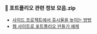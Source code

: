 
### 📑 포트폴리오 관련 정보 모음.zip

- [사이드 프로젝트에서 출시율을 높이는 방법](https://velog.io/@annapo/%EC%82%AC%EC%9D%B4%EB%93%9C-%ED%94%84%EB%A1%9C%EC%A0%9D%ED%8A%B8%EC%97%90%EC%84%9C-%EC%B6%9C%EC%8B%9C%EC%9C%A8%EC%9D%84-%EB%86%92%EC%9D%B4%EB%8A%94-%EB%B0%A9%EB%B2%95)
- [웹 사이트로 포트폴리오 만들기 예제](https://zero-base.co.kr/event/media_insight_contents_FE_frontend_portfolio_web)
